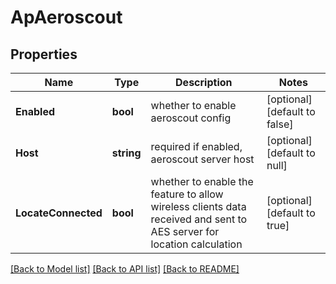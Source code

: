 # ApAeroscout

## Properties
Name | Type | Description | Notes
------------ | ------------- | ------------- | -------------
**Enabled** | **bool** | whether to enable aeroscout config | [optional] [default to false]
**Host** | **string** | required if enabled, aeroscout server host | [optional] [default to null]
**LocateConnected** | **bool** | whether to enable the feature to allow wireless clients data received and sent to AES server for location calculation | [optional] [default to true]

[[Back to Model list]](../README.md#documentation-for-models) [[Back to API list]](../README.md#documentation-for-api-endpoints) [[Back to README]](../README.md)

